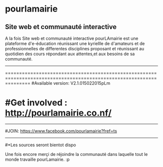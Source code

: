 # pourlamairie
Site web et communauté interactive
---------------------------------------------------------------------------------------------------------------------
A la fois Site web et communauté interactive
pourLAmairie est une plateforme d'e-éducation
réunissant une kyriellle de d'amateurs
et de professionnelles de differentes disciplines
proposant et réunissant au quotidien des cours
répondant aux attentes,et aux besoins de sa communauté.

----------------------------------------------------------------------------------------------------------------------

=====================================================================================================================
#Available version: V2.1.015022015pLm

#Get involved     : http://pourlamairie.co.nf/
=====================================================================================================================

*********************************************************************************************************************
#JOIN: https://www.facebook.com/pourlamairie?fref=ts
*********************************************************************************************************************


#*Les sources seront bientot dispo


Une fois encore merçi de réjoindre la communauté dans laquelle tout le monde travaille pourLamairie. :p


